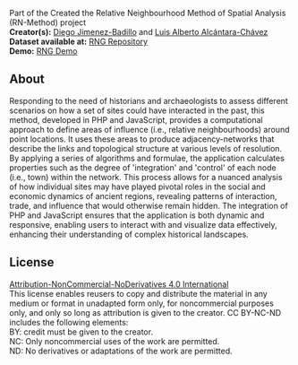 Part of the Created the Relative Neighbourhood Method of Spatial Analysis (RN-Method) project<br>
<b>Creator(s):</b> [Diego Jimenez-Badillo](https://dh.inah.gob.mx/diego_jimenez) and [Luis Alberto Alcántara-Chávez](https://orcid.org/0000-0002-5983-9842)<br>
<b>Dataset available at:</b> [RNG Repository](https://dh.inah.gob.mx/rng_repository)<br>
<b>Demo:</b> [RNG Demo](https://shapingarchaeology.inah.gob.mx/)

## About

Responding to the need of historians and archaeologists to assess different scenarios on how a set of sites could have interacted in the past, this method, developed in PHP and JavaScript, provides a computational approach to define areas of influence (i.e., relative neighbourhoods) around point locations. It uses these areas to produce adjacency-networks that describe the links and topological structure at various levels of resolution. By applying a series of algorithms and formulae, the application calculates properties such as the degree of 'integration' and 'control' of each node (i.e., town) within the network. This process allows for a nuanced analysis of how individual sites may have played pivotal roles in the social and economic dynamics of ancient regions, revealing patterns of interaction, trade, and influence that would otherwise remain hidden. The integration of PHP and JavaScript ensures that the application is both dynamic and responsive, enabling users to interact with and visualize data effectively, enhancing their understanding of complex historical landscapes.

## License

[Attribution-NonCommercial-NoDerivatives 4.0 International](https://creativecommons.org/licenses/by-nc-nd/4.0/)<br>
This license enables reusers to copy and distribute the material in any medium or format in unadapted form only, for noncommercial purposes only, and only so long as attribution is given to the creator. CC BY-NC-ND includes the following elements:<br>
BY: credit must be given to the creator.<br>
NC: Only noncommercial uses of the work are permitted.<br>
ND: No derivatives or adaptations of the work are permitted.
